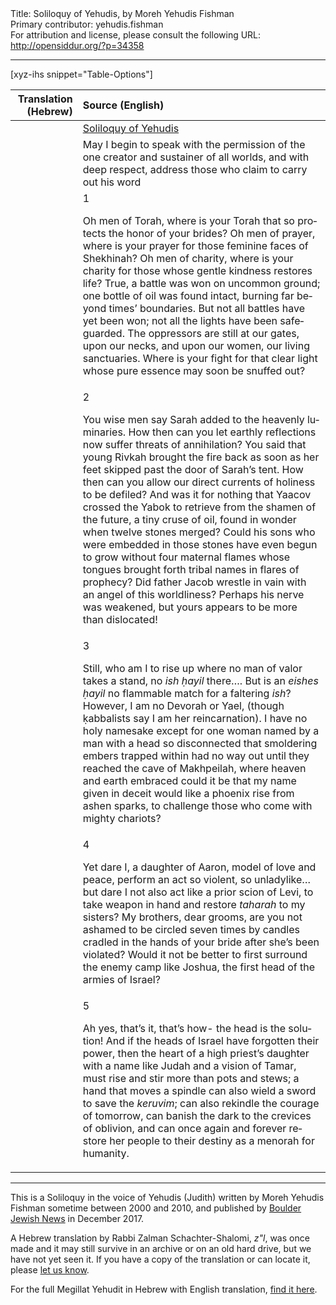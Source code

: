 <html>
<head></head>
<body>
Title: Soliloquy of Yehudis, by Moreh Yehudis Fishman<br />
Primary contributor: yehudis.fishman<br />
For attribution and license, please consult the following URL: <a href="http://opensiddur.org/?p=34358">http://opensiddur.org/?p=34358</a>
<p />
<hr />

[xyz-ihs snippet="Table-Options"]<table style="margin-left: auto; margin-right: auto;" class="draggable">
<thead><tr><th id="x" style="text-align: right;">Translation (Hebrew)</th><th style="text-align: left;">Source (English)</th></tr></thead>
<tbody>
<tr><td style="vertical-align:top;">
<div class="liturgy" lang="he">

</span></div></td>
 
<td style="vertical-align:top;">
<div class="english" lang="en">
<u>Soliloquy of Yehudis</u>
</div></td></tr>


<tr><td style="vertical-align:top;">
<div class="liturgy" lang="he">

</span></div></td>
 
<td style="vertical-align:top;">
<div class="english" lang="en">
May I begin to speak with the permission
of the one creator and sustainer of all worlds,
and with deep respect, address
those who claim to carry out his word
</div></td></tr>


<tr><td style="vertical-align:top;">
<div class="liturgy" lang="he">

</span></div></td>
 
<td style="vertical-align:top;">
<div class="english" lang="en">
1

Oh men of Torah, where is your Torah
that so protects the honor of your brides?
Oh men of prayer, where is your prayer
for those feminine faces of Shekhinah?
Oh men of charity, where is your charity
for those whose gentle kindness restores life?
True, a battle was won on uncommon ground;
one bottle of oil was found intact,
burning far beyond times’ boundaries.
But not all battles have yet been won;
not all the lights have been safeguarded.
The oppressors are still at our gates, upon our necks,
and upon our women, our living sanctuaries.
Where is your fight for that clear light
whose pure essence may soon be snuffed out?
</div></td></tr>


<tr><td style="vertical-align:top;">
<div class="liturgy" lang="he">

</span></div></td>
 
<td style="vertical-align:top;">
<div class="english" lang="en">
2

You wise men say
Sarah added to the heavenly luminaries.
How then can you let earthly reflections
now suffer threats of annihilation?
You said that young Rivkah brought the fire back
as soon as her feet skipped past the door of Sarah’s tent.
How then can you allow
our direct currents of holiness to be defiled?
And was it for nothing that Yaacov crossed the Yabok
to retrieve from the shamen of the future,
a tiny cruse of oil,
found in wonder when twelve stones merged?
Could his sons who were embedded in those stones
have even begun to grow
without four maternal flames
whose tongues brought forth tribal names
in flares of prophecy?
Did father Jacob wrestle in vain
with an angel of this worldliness?
Perhaps his nerve was weakened,
but yours appears to be more than dislocated!
</div></td></tr>


<tr><td style="vertical-align:top;">
<div class="liturgy" lang="he">

</span></div></td>
 
<td style="vertical-align:top;">
<div class="english" lang="en">
3

Still, who am I to rise up
where no man of valor takes a stand,
no <em>ish ḥayil</em> there….
But is an <em>eishes ḥayil</em> no flammable match
for a faltering <em>ish</em>?
However, I am no Devorah or Yael,
(though ḳabbalists say I am her reincarnation).
I have no holy namesake except for one woman
named by a man with a head so disconnected
that smoldering embers trapped within
had no way out
until they reached the cave of Makhpeilah,
where heaven and earth embraced
could it be that my name given in deceit
would like a phoenix rise from ashen sparks,
to challenge those who come with mighty chariots?
</div></td></tr>


<tr><td style="vertical-align:top;">
<div class="liturgy" lang="he">

</span></div></td>
 
<td style="vertical-align:top;">
<div class="english" lang="en">
4

Yet dare I, a daughter of Aaron, model of love and peace,
perform an act so violent, so unladylike…
but dare I not also act like a prior scion of Levi,
to take weapon in hand and restore <em>taharah</em> to my sisters?
My brothers, dear grooms,
are you not ashamed to be circled seven times
by candles cradled in the hands of your bride
after she’s been violated?
Would it not be better to first surround the enemy camp
like Joshua, the first head of the armies of Israel?
</div></td></tr>


<tr><td style="vertical-align:top;">
<div class="liturgy" lang="he">

</span></div></td>
 
<td style="vertical-align:top;">
<div class="english" lang="en">
5

Ah yes, that’s it, that’s how-
the head is the solution!
And if the heads of Israel have forgotten their power,
then the heart of a high priest’s daughter
with a name like Judah and a vision of Tamar,
must rise and stir more than pots and stews;
a hand that moves a spindle
can also wield a sword to save the <em>keruvim</em>;
can also rekindle the courage of tomorrow,
can banish the dark to the crevices of oblivion,
and can once again and forever
restore her people to their destiny
as a menorah for humanity.
</div></td></tr>
</tbody></table>

<hr />

This is a Soliloquy in the voice of Yehudis (Judith) written by Moreh Yehudis Fishman sometime between 2000 and 2010, and published by <a href="https://boulderjewishnews.org/2017/soliloquy-of-yehudis/">Boulder Jewish News</a> in December 2017.

A Hebrew translation by Rabbi Zalman Schachter-Shalomi, <em>z"l</em>, was once made and it may still survive in an archive or on an old hard drive, but we have not yet seen it. If you have a copy of the translation or can locate it, please <a href="/contact/">let us know</a>. 

For the full Megillat Yehudit in Hebrew with English translation, <a href="https://opensiddur.org/readings-and-sourcetexts/festival-and-fast-day-readings/jewish/hanukkah-readings/megillat-yehudit-for-hanukkah/">find it here</a>.

&nbsp;

</body>
</html>